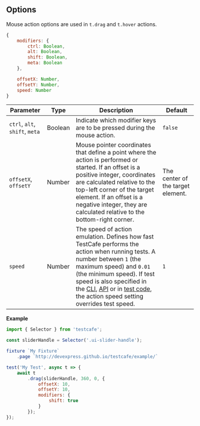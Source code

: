 ## Options

Mouse action options are used in `t.drag` and `t.hover` actions.


```js
{
    modifiers: {
        ctrl: Boolean,
        alt: Boolean,
        shift: Boolean,
        meta: Boolean
    },

    offsetX: Number,
    offsetY: Number,
    speed: Number
}
```

Parameter                      | Type    | Description                                                                                                                                                 | Default
------------------------------ | ------- | ----------------------------------------------------------------------------------------------------------------------------------------------------------- | ------------------------------------------
`ctrl`, `alt`, `shift`, `meta` | Boolean | Indicate which modifier keys are to be pressed during the mouse action.                                                                                     | `false`
`offsetX`, `offsetY`           | Number  | Mouse pointer coordinates that define a point where the action is performed or started. If an offset is a positive integer, coordinates are calculated relative to the top-left corner of the target element. If an offset is a negative integer, they are calculated relative to the bottom-right corner. | The center of the target element.
`speed`   | Number | The speed of action emulation. Defines how fast TestCafe performs the action when running tests. A number between `1` (the maximum speed) and `0.01` (the minimum speed). If test speed is also specified in the [CLI](../../command-line-interface.md#--speed-factor), [API](../../api/runner.md#run) or in [test code](../testcontroller/settestspeed.md), the action speed setting overrides test speed. | `1`

**Example**

```js
import { Selector } from 'testcafe';

const sliderHandle = Selector('.ui-slider-handle');

fixture `My Fixture`
    .page `http://devexpress.github.io/testcafe/example/`

test('My Test', async t => {
    await t
        .drag(sliderHandle, 360, 0, {
            offsetX: 10,
            offsetY: 10,
            modifiers: {
                shift: true
            }
        });
});
```

